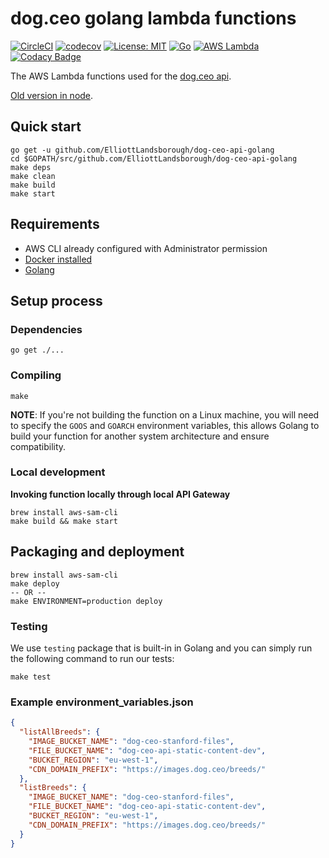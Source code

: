 # dog.ceo golang lambda functions

[![CircleCI](https://dl.circleci.com/status-badge/img/circleci/AE794oGvVf6X3TA8Q3K9s/bYUpPd4Cc9ATboVrnJhRf/tree/main.svg?style=svg&circle-token=f466b05680041172041bf3f65dd74246cdbb49d1)](https://dl.circleci.com/status-badge/redirect/circleci/AE794oGvVf6X3TA8Q3K9s/bYUpPd4Cc9ATboVrnJhRf/tree/main)
[![codecov](https://codecov.io/gh/ElliottLandsborough/dog-ceo-api-golang/branch/master/graph/badge.svg)](https://codecov.io/gh/ElliottLandsborough/dog-ceo-api-golang)
[![License: MIT](https://img.shields.io/badge/License-MIT-yellow.svg)](https://opensource.org/licenses/MIT)
[![Go](https://img.shields.io/badge/Go-1.x-success.svg)](https://golang.org/)
[![AWS Lambda](https://img.shields.io/badge/AWS-Lambda-orange.svg)](https://aws.amazon.com/lambda/)
[![Codacy Badge](https://app.codacy.com/project/badge/Grade/40c5e0b1db42449b91e0a4a0f5a0dcdf)](https://app.codacy.com/gh/ElliottLandsborough/dog-ceo-api-golang/dashboard?utm_source=gh&utm_medium=referral&utm_content=&utm_campaign=Badge_grade)

The AWS Lambda functions used for the [dog.ceo api](https://dog.ceo/api).

[Old version in node](https://github.com/ElliottLandsborough/dog-ceo-api-node).

## Quick start

```shell
go get -u github.com/ElliottLandsborough/dog-ceo-api-golang
cd $GOPATH/src/github.com/ElliottLandsborough/dog-ceo-api-golang
make deps
make clean
make build
make start
```

## Requirements

* AWS CLI already configured with Administrator permission
* [Docker installed](https://www.docker.com/community-edition)
* [Golang](https://golang.org)

## Setup process

### Dependencies

```shell
go get ./...
```

### Compiling

```shell
make
```

**NOTE**: If you're not building the function on a Linux machine, you will need to specify the `GOOS` and `GOARCH` environment variables, this allows Golang to build your function for another system architecture and ensure compatibility.

### Local development

**Invoking function locally through local API Gateway**

```shell
brew install aws-sam-cli
make build && make start
```

## Packaging and deployment

```shell
brew install aws-sam-cli
make deploy
-- OR --
make ENVIRONMENT=production deploy
```

### Testing

We use `testing` package that is built-in in Golang and you can simply run the following command to run our tests:

```shell
make test
```

### Example environment_variables.json
```json
{
  "listAllBreeds": {
    "IMAGE_BUCKET_NAME": "dog-ceo-stanford-files",
    "FILE_BUCKET_NAME": "dog-ceo-api-static-content-dev",
    "BUCKET_REGION": "eu-west-1",
    "CDN_DOMAIN_PREFIX": "https://images.dog.ceo/breeds/"
  },
  "listBreeds": {
    "IMAGE_BUCKET_NAME": "dog-ceo-stanford-files",
    "FILE_BUCKET_NAME": "dog-ceo-api-static-content-dev",
    "BUCKET_REGION": "eu-west-1",
    "CDN_DOMAIN_PREFIX": "https://images.dog.ceo/breeds/"
  }
}
```
